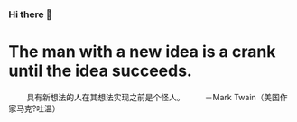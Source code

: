 ### Hi there 👋

<!--
**234687552qqch/234687552qqch** is a ✨ _special_ ✨ repository because its `README.md` (this file) appears on your GitHub profile.

Here are some ideas to get you started:

- 🔭 I’m currently working on ...
- 🌱 I’m currently learning ...
- 👯 I’m looking to collaborate on ...
- 🤔 I’m looking for help with ...
- 💬 Ask me about ...
- 📫 How to reach me: ...
- 😄 Pronouns: ...
- ⚡ Fun fact: ...
-->
# The man with a new idea is a crank until the idea succeeds.
　　 具有新想法的人在其想法实现之前是个怪人。
　　 －Mark Twain（美国作家马克?吐温）

